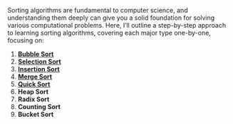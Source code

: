 Sorting algorithms are fundamental to computer science, and understanding them deeply can give you a solid foundation for solving various computational problems. Here, I’ll outline a step-by-step approach to learning sorting algorithms, covering each major type one-by-one, focusing on:

1. [**Bubble Sort**](bubble/README.md)
2. [**Selection Sort**](selection/README.md)
3. [**Insertion Sort**](insertion/README.md)
4. [**Merge Sort**](merge/README.md)
5. [**Quick Sort**](quick/README.md)
6. **Heap Sort**
7. **Radix Sort**
8. **Counting Sort**
9. **Bucket Sort**
